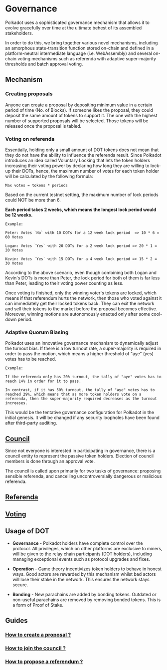 # Governance

Polkadot uses a sophisticated governance mechanism that allows it to evolve gracefully over time at the ultimate behest of its assembled stakeholders.

In order to do this, we bring together various novel mechanisms, including an amorphous state-transition function stored on-chain and defined in a platform-neutral intermediate language (i.e. WebAssembly) and several on-chain voting mechanisms such as referenda with adaptive super-majority thresholds and batch approval voting.

## Mechanism

### Creating proposals

Anyone can create a proposal by depositing minimum value in a certain period of time (No. of Blocks). If someone likes the proposal, they could deposit the same amount of tokens to support it. The one with the highest number of supported proposals will be selected. Those tokens will be released once the proposal is tabled.

### Voting on referenda

Essentially, holding only a small amount of DOT tokens does not mean that they do not have the ability to influence the referenda result. Since Polkadot introduces an idea called Voluntary Locking that lets the token holders increasing their voting power by declaring how long they are willing to lock-up their DOTs, hence, the maximum number of votes for each token holder will be calculated by the following formula:

```
Max votes = tokens * periods 
```

Based on the current testnet setting, the maximum number of lock periods could NOT be more than 6.

**Each period takes 2 weeks, which means the longest lock period would be 12 weeks.**


```
Example: 

Peter: Votes `No` with 10 DOTs for a 12 week lock period  => 10 * 6 = 60 Votes

Logan: Votes `Yes` with 20 DOTs for a 2 week lock period => 20 * 1 = 20 Votes

Kevin: Votes `Yes` with 15 DOTs for a 4 week lock period => 15 * 2 = 30 Votes
```

According to the above scenario, even though combining both Logan and Kevin's DOTs is more than Peter, the lock period for both of them is far less than Peter, leading to their voting power counting as less.


Once voting is finished, only the winning voter's tokens are locked, which means if that referendum hurts the network, then those who voted against it can immediately get their locked tokens back. They can exit the network and sell their tokens to the market before the proposal becomes effective. Moreover, winning motions are autonomously enacted only after some cool-down period.

 
### Adaptive Quorum Biasing

Polkadot uses an innovative governance mechanism to dynamically adjust the turnout bias. If there is a low turnout rate, a super-majority is required in order to pass the motion, which means a higher threshold of "aye" (yes) votes has to be reached.

```
Example:

If the referenda only has 20% turnout, the tally of "aye" votes has to reach 14% in order for it to pass.

In contrast, if it has 50% turnout, the tally of "aye" votes has to reached 29%, which means that as more token holders vote on a referenda, then the super-majority required decreases as the turnout increases.
```


This would be the tentative governance configuration for Polkadot in the initial genesis. It will be changed if any security loopholes have been found after third-party auditing.


## [Council](https://github.com/paritytech/polkadot/wiki/Governance#council)

Since not everyone is interested in participating in governance, there is a council entity to represent the passive token holders. Election of council members is done through an approval vote.

The council is called upon primarily for two tasks of governance: proposing sensible referenda, and cancelling uncontroversially dangerous or malicious referenda.

## [Referenda](https://github.com/paritytech/polkadot/wiki/Governance#referenda)

## [Voting]()

## Usage of DOT

* **Governance** -
Polkadot holders have complete control over the protocol. All privileges, which on other platforms are exclusive to miners, will be given to the relay chain participants (DOT holders), including managing exceptional events such as protocol upgrades and fixes.

* **Operation** - 
Game theory incentivizes token holders to behave in honest ways. Good actors are rewarded by this mechanism whilst bad actors will lose their stake in the network. This ensures the network stays secure.

* **Bonding** - 
New parachains are added by bonding tokens. Outdated or non-useful parachains are removed by removing bonded tokens. This is a form of Proof of Stake.

## Guides

### [How to create a proposal ?]()
### [How to join the council ?]()
### [How to propose a referendum ?]()
